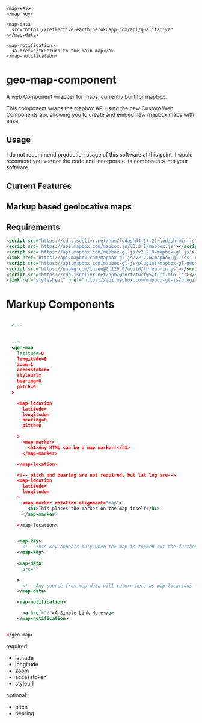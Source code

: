   <script src="https://cdn.jsdelivr.net/npm/lodash@4.17.21/lodash.min.js"></script>
  <script src='https://api.mapbox.com/mapbox.js/v3.3.1/mapbox.js'></script>
  <script src='https://api.mapbox.com/mapbox-gl-js/v2.2.0/mapbox-gl.js'></script>
  <link href='https://api.mapbox.com/mapbox-gl-js/v2.2.0/mapbox-gl.css' rel='stylesheet' />
  <script src="https://api.mapbox.com/mapbox-gl-js/plugins/mapbox-gl-geocoder/v4.7.0/mapbox-gl-geocoder.min.js"></script>
  <script src="https://unpkg.com/three@0.126.0/build/three.min.js"></script>
  <script src="https://cdn.jsdelivr.net/npm/@turf/turf@5/turf.min.js"></script>
  <link rel="stylesheet" href="https://api.mapbox.com/mapbox-gl-js/plugins/mapbox-gl-geocoder/v4.7.0/mapbox-gl-geocoder.css" type="text/css">
  <script src="geo-map.js"></script>
  <link rel="stylesheet" type="text/css" href="geo-map.css">
<script src="https://cdn.jsdelivr.net/npm/chart.js@3.5.0/dist/chart.min.js"></script>
  <geo-map
    accesstoken=pk.eyJ1IjoibGluZHNleW15c3NlIiwiYSI6ImNqOGNlYjMzbDA5am8zMmxid2oyc3hrc2cifQ.hK6NXKEl7bK7va2pRtY0Yw
    styleurl=mapbox://styles/lindseymysse/cjcqx0yoi5l6c2ro9kxheop6d
    geolocate
    geocoder
    navigation
    slideshow>

    <map-key>
    </map-key>
    
    <map-data
      src="https://reflective-earth.herokuapp.com/api/qualitative"
    ></map-data>

    <map-notification>
      <a href="/">Return to the main map</a>
    </map-notification>


</geo-map>


# geo-map-component

A web Component wrapper for maps, currently built for mapbox.

This component wraps the mapbox API using the new Custom Web Components api, allowing you to create and embed new mapbox maps with ease. 


## Usage

I do not recommend production usage of this software at this point. I would recomend you vendor the code and incorporate its components into your software. 

## Current Features


## Markup based geolocative maps

## Requirements

```XML
<script src="https://cdn.jsdelivr.net/npm/lodash@4.17.21/lodash.min.js"></script>
<script src='https://api.mapbox.com/mapbox.js/v3.3.1/mapbox.js'></script>
<script src='https://api.mapbox.com/mapbox-gl-js/v2.2.0/mapbox-gl.js'></script>
<link href='https://api.mapbox.com/mapbox-gl-js/v2.2.0/mapbox-gl.css' rel='stylesheet' />
<script src="https://api.mapbox.com/mapbox-gl-js/plugins/mapbox-gl-geocoder/v4.7.0/mapbox-gl-geocoder.min.js"></script>
<script src="https://unpkg.com/three@0.126.0/build/three.min.js"></script>
<script src="https://cdn.jsdelivr.net/npm/@turf/turf@5/turf.min.js"></script>
<link rel="stylesheet" href="https://api.mapbox.com/mapbox-gl-js/plugins/mapbox-gl-geocoder/v4.7.0/mapbox-gl-geocoder.css" type="text/css">


```

# Markup Components

```XML

  <!-- 
    

  -->
  <geo-map
    latitude=0
    longitude=0
    zoom=1
    accesstoken=
    styleurl=
    bearing=0
    pitch=0
  >

    <map-location
      latitude=
      longitude=
      bearing=0
      pitch=0

    >
      <map-marker>
        <h1>Any HTML can be a map marker!</h1>
      </map-marker>

    </map-location>

    <!-- pitch and bearing are not required, but lat lng are-->
    <map-location
      latitude=
      longitude=
    >
      <map-marker rotation-alignment="map">
        <h1>This places the marker on the map itself</h1>
      </map-marker>

    </map-location>


    <map-key>
      <!-- This Key appears only when the map is zoomed out the furthest from the user --> 
    </map-key>
    
    <map-data
      src="" 

    >
      <!-- Any source from map data will return here as map-locations and then will be placed on the map -->
    </map-data>

    <map-notification>

      <a href="/">A Simple Link Here</a>
    </map-notification>


</geo-map>

```

required: 
- latitude
- longitude
- zoom
- accesstoken
- styleurl

optional:
- pitch
- bearing
